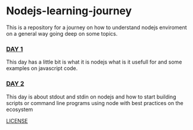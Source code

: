# Nodejs-learning-journey

This is a repository for a journey on how to understand nodejs enviroment on a general way going deep on some topics.

### [DAY 1](./day1/day1.md)
This day has a little bit is what it is nodejs what is it usefull for and some examples on javascript code.

### [DAY 2](./day2/day2.md)
This day is about stdout and stdin on nodejs and how to start building scripts or command line programs using node with 
best practices on the ecosystem

[LICENSE](./LICENSE)

